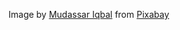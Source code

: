 Image by <a href="https://pixabay.com/users/kreatikar-8562930/?utm_source=link-attribution&utm_medium=referral&utm_campaign=image&utm_content=3374825">Mudassar Iqbal</a> from <a href="https://pixabay.com//?utm_source=link-attribution&utm_medium=referral&utm_campaign=image&utm_content=3374825">Pixabay</a>